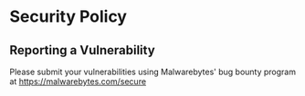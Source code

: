 # Security Policy

## Reporting a Vulnerability

Please submit your vulnerabilities using Malwarebytes' bug bounty program at https://malwarebytes.com/secure
